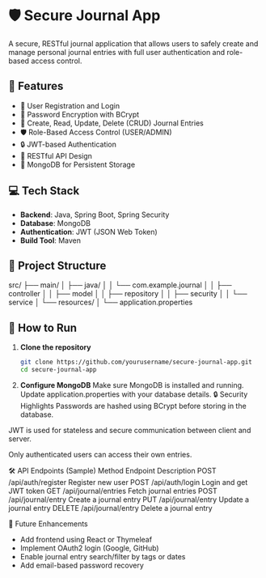 
# 🛡️ Secure Journal App

A secure, RESTful journal application that allows users to safely create and manage personal journal entries with full user authentication and role-based access control.

## 🚀 Features

- 🔐 User Registration and Login
- 🔑 Password Encryption with BCrypt
- 🧾 Create, Read, Update, Delete (CRUD) Journal Entries
- 🛡️ Role-Based Access Control (USER/ADMIN)
- 🔒 JWT-based Authentication
- 🧩 RESTful API Design
- 💾 MongoDB for Persistent Storage

## 💻 Tech Stack

- **Backend**: Java, Spring Boot, Spring Security
- **Database**: MongoDB
- **Authentication**: JWT (JSON Web Token)
- **Build Tool**: Maven

## 📂 Project Structure

src/
├── main/
│ ├── java/
│ │ └── com.example.journal
│ │ ├── controller
│ │ ├── model
│ │ ├── repository
│ │ ├── security
│ │ └── service
│ └── resources/
│ └── application.properties



## 🧪 How to Run

1. **Clone the repository**
   ```bash
   git clone https://github.com/yourusername/secure-journal-app.git
   cd secure-journal-app
2. **Configure MongoDB**
    Make sure MongoDB is installed and running. Update application.properties with your database details.
🔒 Security Highlights
Passwords are hashed using BCrypt before storing in the database.

JWT is used for stateless and secure communication between client and server.

Only authenticated users can access their own entries.

🛠️ API Endpoints (Sample)
Method	Endpoint	Description
POST	/api/auth/register	Register new user
POST	/api/auth/login	Login and get JWT token
GET	/api/journal/entries	Fetch journal entries
POST	/api/journal/entry	Create a journal entry
PUT	/api/journal/entry	Update a journal entry
DELETE	/api/journal/entry	Delete a journal entry

📌 Future Enhancements
- Add frontend using React or Thymeleaf
- Implement OAuth2 login (Google, GitHub)
- Enable journal entry search/filter by tags or dates
- Add email-based password recovery

